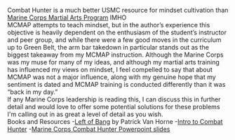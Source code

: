 Combat Hunter is a much better USMC resource for mindset cultivation than [Marine Corps Martial Arts Program](https://en.wikipedia.org/wiki/Marine_Corps_Martial_Arts_Program) IMHO
</br>
MCMAP attempts to teach mindset, but in the author’s experience this objective is heavily dependent on the enthusiasm of the student’s instructor and peer group, and while there were a few good moves in the curriculum up to Green Belt, the arm bar takedown in particular stands out as the biggest takeaway from my MCMAP instruction. Although the Marine Corps was my muse for many of my ideas, and although my martial arts training has influenced my views on mindset, I feel compelled to say that about MCMAP was not a major influence, along with my genuine hope that my sentiment is dated and MCMAP training is conducted differently than it was “back in my day.” 
</br>
If any Marine Corps leadership is reading this, I can discuss this in further detail and would love to offer some potential solutions for these problems I'm calling out in as great a level of detail as you wish. 
</br>
Books and Resources
	-[Left of Bang](https://www.amazon.com/Left-Bang-Marine-Combat-Program/dp/1936891301/ref=pd_cart_vw_crc_sccl_1_2/145-0987177-7678230?pd_rd_w=nRJfL&content-id=amzn1.sym.01004c92-8f40-4f1a-bee8-08cb36dccac2&pf_rd_p=01004c92-8f40-4f1a-bee8-08cb36dccac2&pf_rd_r=F0SXSRBMDZQRG252NV1H&pd_rd_wg=3MwC8&pd_rd_r=3ed4c980-d000-41e1-a991-f31a3f1d5802&pd_rd_i=1936891301&psc=1) by Patrick Van Horne
	-[Intro to Combat Hunter](https://usmcofficer.com/wp-content/uploads/2014/01/Introduction-to-Combat-Hunter.pdf)
	-[Marine Corps Combat Hunter Powerpoint slides](https://www.trngcmd.marines.mil/Portals/207/Docs/FMTBE/Student%20Materials/MCECST/E_Combat_Hunter_PP.pdf?ver=ivTt9oZWFKyiFJahmXFVMQ%3D%3D)